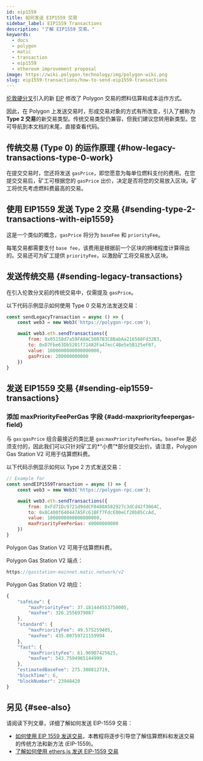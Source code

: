 ```yaml
---
id: eip1559
title: 如何发送 EIP1559 交易
sidebar_label: EIP1559 Transactions
description: "了解 EIP1559 交易。"
keywords:
  - docs
  - polygon
  - matic
  - transaction
  - eip1559
  - ethereum improvement proposal
image: https://wiki.polygon.technology/img/polygon-wiki.png
slug: eip1559-transactions/how-to-send-eip1559-transactions
---
```


[伦敦硬分叉](https://blog.polygon.technology/eip-1559-upgrades-are-going-live-on-polygon-mainnet/)引入的新 [EIP](https://eips.ethereum.org/EIPS/eip-1559) 修改了 Polygon 交易的燃料估算和成本运作方式。

因此，在 Polygon 上发送交易时，形成交易对象的方式有所改变，引入了被称为 **Type 2 交易**的新交易类型。传统交易类型仍兼容，但我们建议您转用新类型。您可导航到本文档的末尾，直接查看代码。

## 传统交易 (Type 0) 的运作原理 {#how-legacy-transactions-type-0-work}

在提交交易时，您还将发送 `gasPrice`，即您愿意为每单位燃料支付的费用。在您提交交易后，矿工可根据您的 `gasPrice` 出价，决定是否将您的交易放入区块。矿工将优先考虑燃料费最高的交易。

## 使用 EIP1559 发送 Type 2 交易 {#sending-type-2-transactions-with-eip1559}

这是一个类似的概念，`gasPrice` 将分为 `baseFee` 和 `priorityFee`。

每笔交易都需要支付 `base fee`，该费用是根据前一个区块的拥堵程度计算得出的。交易还可为矿工提供 `priorityFee`，以激励矿工将交易放入区块。

## 发送传统交易 {#sending-legacy-transactions}

在引入伦敦分叉前的传统交易中，仅需提及 `gasPrice`。

以下代码示例显示如何使用 Type 0 交易方法发送交易：

```jsx
const sendLegacyTransaction = async () => {
    const web3 = new Web3('https://polygon-rpc.com');

    await web3.eth.sendTransactions({
        from: 0x05158d7a59FA8AC5007B3C8BabAa216568Fd32B3,
        to: 0xD7Fbe63Db5201f71482Fa47ecC4Be5e5B125eF07,
        value: 1000000000000000000,
        gasPrice: 200000000000
    })
}
```

## 发送 EIP1559 交易 {#sending-eip1559-transactions}

### 添加 maxPriorityFeePerGas 字段 {#add-maxpriorityfeepergas-field}

与 `gas`:`gasPrice` 组合最接近的类比是 `gas`:`maxPriorityFeePerGas`。`baseFee` 是必须支付的，因此我们可以只针对矿工的*“小费”*部分提交出价。请注意，Polygon Gas Station V2 可用于估算燃料费。

以下代码示例显示如何以 Type 2 方式发送交易：

```jsx
// Example for
const sendEIP1559Transaction = async () => {
    const web3 = new Web3('https://polygon-rpc.com');

    await web3.eth.sendTransactions({
        from: 0xFd71Dc9721d9ddCF0480A582927c3dCd42f3064C,
        to: 0x8C400f640447A5Fc61BFf7FdcE00eCf20b85CcAd,
        value: 1000000000000000000,
        maxPriorityFeePerGas: 40000000000
    })
}
```

Polygon Gas Station V2 可用于估算燃料费。

Polygon Gas Station V2 端点：

```jsx
https://gasstation-mainnet.matic.network/v2
```

Polygon Gas Station V2 响应：

```jsx
{
	"safeLow": {
		"maxPriorityFee": 37.181444553750005,
		"maxFee": 326.2556979087
	},
	"standard": {
		"maxPriorityFee": 49.575259405,
		"maxFee": 435.00759721159994
	},
	"fast": {
		"maxPriorityFee": 61.96907425625,
		"maxFee": 543.7594965144999
	},
	"estimatedBaseFee": 275.308812719,
	"blockTime": 6,
	"blockNumber": 23948420
}
```

## 另见 {#see-also}

请阅读下列文章，详细了解如何发送 EIP-1559 交易：

* [如何使用 EIP 1559 发送交易](https://docs.alchemy.com/alchemy/guides/eip-1559/send-tx-eip-1559)，本教程将逐步引导您了解估算燃料和发送交易的传统方法和新方法 (EIP-1559)。
* [了解如何使用 ethers.js 发送 EIP-1559 交易](https://www.quicknode.com/guides/web3-sdks/how-to-send-an-eip-1559-transaction)
